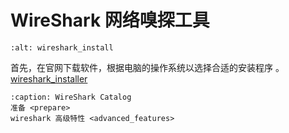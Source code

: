 # WireShark 网络嗅探工具

```{image} ../img/wireshark/wireshark_installer.png
:alt: wireshark_install
```

首先，在官网下载软件，根据电脑的操作系统以选择合适的安装程序 。 [wireshark_installer](https://www.wireshark.org/download.html)

```{toctree}
:caption: WireShark Catalog
准备 <prepare>
wireshark 高级特性 <advanced_features>
```
